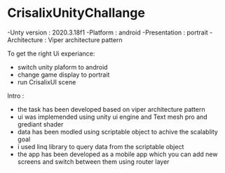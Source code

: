 # CrisalixUnityChallange

-Unty version : 2020.3.18f1
-Platform : android
-Presentation : portrait
-Architecture : Viper architecture pattern 

To get the right Ui experiance: 
- switch unity plaform to android
- change game display to portrait
- run CrisalixUI scene

Intro :
- the task has been developed based on viper architecture pattern 
- ui was implemended using unity ui engine and Text mesh pro and grediant shader
- data has been modled using scriptable object to achive the scalablity goal
- i used linq library to query data from the scriptable object
- the app has been developed as a mobile app which you can add new screens and switch between them using router layer

